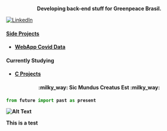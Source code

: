 <p align="center" style="font-weight:bold" color="green">Developing back-end stuff for Greenpeace Brasil.<p>
<a href="https://www.linkedin.com/in/matheus-rugolo-299a95a0/" target="_blank"><img src="https://img.shields.io/badge/LinkedIn-%230077B5.svg?&style=flat-square&logo=linkedin&logoColor=white" alt="LinkedIn">

<h4>Side Projects<h4>
  
- [WebApp Covid Data](https://brasil-covid.herokuapp.com/)
  
<h4>Currently Studying<h4>
  
- [C Projects](https://github.com/rby90/Project-Based-Tutorials-in-C)
  
<h4 align="center">:milky_way: Sic Mundus Creatus Est :milky_way:<h4> 
  
```python
from future import past as present
```

![Alt Text](https://media.giphy.com/media/Z9iEskuA1nmozYf806/giphy.gif)
<p float="left">This is a test</p>
